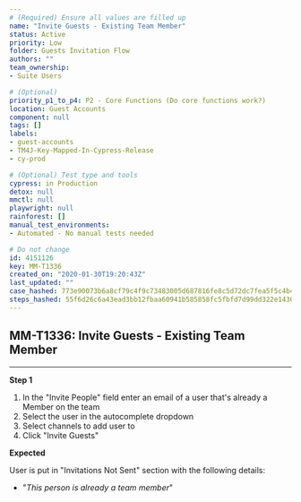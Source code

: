 ```yaml
---
# (Required) Ensure all values are filled up
name: "Invite Guests - Existing Team Member"
status: Active
priority: Low
folder: Guests Invitation Flow
authors: ""
team_ownership: 
- Suite Users

# (Optional)
priority_p1_to_p4: P2 - Core Functions (Do core functions work?)
location: Guest Accounts
component: null
tags: []
labels: 
- guest-accounts
- TM4J-Key-Mapped-In-Cypress-Release
- cy-prod

# (Optional) Test type and tools
cypress: in Production
detox: null
mmctl: null
playwright: null
rainforest: []
manual_test_environments: 
- Automated - No manual tests needed

# Do not change
id: 4151126
key: MM-T1336
created_on: "2020-01-30T19:20:43Z"
last_updated: ""
case_hashed: 773e90073b6a8cf79c4f9c73483005d687816fe8c5d72dc7fea5f5c4b4c78b0b969b904d8e8840d0b7090598fee67ce9
steps_hashed: 55f6d26c6a43ead3bb12fbaa60941b585858fc5fbfd7d99dd322e14305d5f1182f6f53c42a6f19d66b8370afbe348031
---
```


<!-- (Auto-generated) Based on frontmatter's "key" and "name" -->

## MM-T1336: Invite Guests - Existing Team Member

---

**Step 1**

1. In the "Invite People" field enter an email of a user that's already a Member on the team
2. Select the user in the autocomplete dropdown
3. Select channels to add user to
4. Click "Invite Guests"

**Expected**

User is put in "Invitations Not Sent" section with the following details:

- "_This person is already a team member_"
